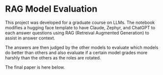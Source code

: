 # RAG Model Evaluation

This project was developed for a graduate course on LLMs. The notebook modifies a hugging face template to have Claude, Zephyr, and ChatGPT to each answer questions using RAG (Retreival Augmented Generation) to assist in answer context.

The answers are then judged by the other models to evaluate which models do better than others and also evaluate if a certain model grades more harshly than the others as the roles are rotated.

The final paper is here below.

